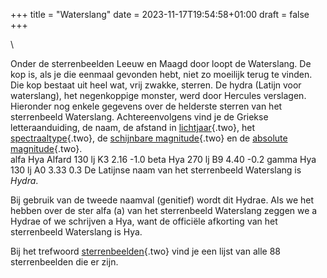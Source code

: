 +++
title = "Waterslang"
date = 2023-11-17T19:54:58+01:00
draft = false
+++

\

Onder de sterrenbeelden Leeuw en Maagd door loopt de Waterslang. De kop
is, als je die eenmaal gevonden hebt, niet zo moeilijk terug te vinden.
Die kop bestaat uit heel wat, vrij zwakke, sterren. De hydra (Latijn
voor waterslang), het negenkoppige monster, werd door Hercules
verslagen.\
Hieronder nog enkele gegevens over de helderste sterren van het
sterrenbeeld Waterslang. Achtereenvolgens vind je de Griekse
letteraanduiding, de naam, de afstand in
[lichtjaar](lichtjaa.html){.two}, het
[spectraaltype](spectraa.html){.two}, de [schijnbare
magnitude](magnitud.html){.two} en de [absolute
magnitude](absolute.html){.two}.\
alfa Hya Alfard 130 lj K3 2.16 -1.0 beta Hya 270 lj B9 4.40 -0.2 gamma
Hya 130 lj A0 3.33 0.3 De Latijnse naam van het sterrenbeeld Waterslang
is *Hydra*.

Bij gebruik van de tweede naamval (genitief) wordt dit Hydrae. Als we
het hebben over de ster alfa (a) van het sterrenbeeld Waterslang zeggen
we a Hydrae of we schrijven a Hya, want de officiële afkorting van het
sterrenbeeld Waterslang is Hya.

Bij het trefwoord [sterrenbeelden](sterrenb.html){.two} vind je een
lijst van alle 88 sterrenbeelden die er zijn.

